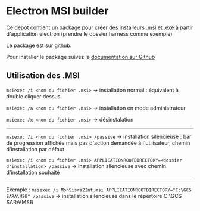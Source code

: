 # Electron MSI builder

Ce dépot contient un package pour créer des installeurs .msi et .exe à partir d'application electron (prendre le dossier harness comme exemple)

Le package est sur [github](https://github.com/swl-sante/electron-wix-msi/packages).

Pour installer le package suivez la [documentation sur Github](https://help.github.com/en/github/managing-packages-with-github-packages/configuring-npm-for-use-with-github-packages#installing-a-package)

## Utilisation des .MSI

`msiexec /i <nom du fichier .msi>` -> installation normal : équivalent à double cliquer dessus

`msiexec /a <nom du fichier .msi>` -> installation en mode administrateur

`msiexec /x <nom du fichier .msi>` -> désinstalation 

----------

`msiexec /i <nom du fichier .msi> /passive` -> installation silencieuse : bar de progression affichée mais pas d'action demandée à l'utilisateur, chemin d'installation par défaut

`msiexec /i <nom du fichier .msi> APPLICATIONROOTDIRECTORY=<dossier d'installation> /passive` -> installation silencieuse avec chemin d'installation souhaité

----------

Exemple : `msiexec /i MonSisra2Int.msi APPLICATIONROOTDIRECTORY="C:\GCS SARA\MSB" /passive` -> installation silencieuse dans le répertoire C:\GCS SARA\MSB
